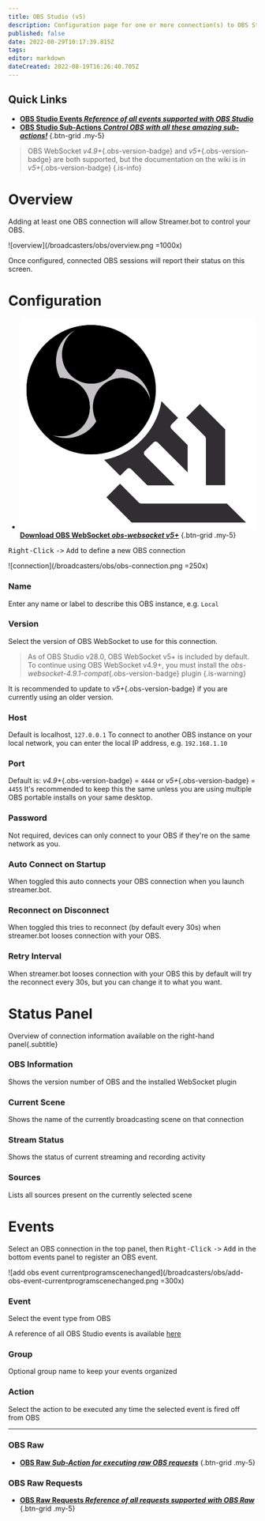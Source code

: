 ```yaml
---
title: OBS Studio (v5)
description: Configuration page for one or more connection(s) to OBS Studio instance(s)
published: false
date: 2022-08-29T10:17:39.815Z
tags: 
editor: markdown
dateCreated: 2022-08-19T16:26:40.705Z
---
```


## Quick Links

- [<i class="mdi mdi-creation text--obs"></i>**OBS Studio Events *Reference of all events supported with OBS Studio***](/en/Broadcasters/OBS/Events)
- [<i class="mdi mdi-lightning-bolt-outline text--obs"></i>**OBS Studio Sub-Actions *Control OBS with all these amazing sub-actions!***](/en/Sub-Actions/OBS)
{.btn-grid .my-5}

> OBS WebSocket *v4.9+*{.obs-version-badge} and *v5+*{.obs-version-badge} are both supported, but the documentation on the wiki is in *v5+*{.obs-version-badge}
{.is-info}

# Overview

Adding at least one OBS connection will allow Streamer.bot to control your OBS.

![overview](/broadcasters/obs/overview.png =1000x)

Once configured, connected OBS sessions will report their status on this screen.

# Configuration
- [<img src="/logos/obs-websocket.png"/>**Download OBS WebSocket *<i class="mdi mdi-github"></i> obs-websocket v5+***](https://github.com/obsproject/obs-websocket/releases/latest)
{.btn-grid .my-5}

<kbd>Right-Click</kbd> <kbd>-></kbd> <kbd>Add</kbd> to define a new OBS connection

![connection](/broadcasters/obs/obs-connection.png =250x)

### Name
Enter any name or label to describe this OBS instance, e.g. `Local`

### Version
Select the version of OBS WebSocket to use for this connection.

> As of OBS Studio v28.0, OBS WebSocket v5+ is included by default. 
> To continue using OBS WebSocket v4.9+, you must install the *obs-websocket-4.9.1-compat*{.obs-version-badge} plugin
{.is-warning}

It is recommended to update to *v5+*{.obs-version-badge} if you are currently using an older version.

### Host
Default is localhost, `127.0.0.1`
To connect to another OBS instance on your local network, you can enter the local IP address, e.g. `192.168.1.10`

### Port
Default is: *v4.9+*{.obs-version-badge} = `4444` or *v5+*{.obs-version-badge} = `4455`
It's recommended to keep this the same unless you are using multiple OBS portable installs on your same desktop.

### Password
Not required, devices can only connect to your OBS if they're on the same network as you.

### Auto Connect on Startup
When toggled this auto connects your OBS connection when you launch streamer.bot.

### Reconnect on Disconnect
When toggled this tries to reconnect (by default every 30s) when streamer.bot looses connection with your OBS.

### Retry Interval
When streamer.bot looses connection with your OBS this by default will try the reconnect every 30s, but you can change it to what you want.

# Status Panel
Overview of connection information available on the right-hand panel{.subtitle}

### OBS Information
Shows the version number of OBS and the installed WebSocket plugin

### Current Scene
Shows the name of the currently broadcasting scene on that connection

### Stream Status
Shows the status of current streaming and recording activity

### Sources
Lists all sources present on the currently selected scene

# Events

Select an OBS connection in the top panel, then <kbd>Right-Click</kbd> <kbd>-></kbd> <kbd>Add</kbd> in the bottom events panel to register an OBS event.

![add obs event currentprogramscenechanged](/broadcasters/obs/add-obs-event-currentprogramscenechanged.png =300x)

### Event
Select the event type from OBS

A reference of all OBS Studio events is available [here](/en/Broadcasters/OBS/Events)

### Group
Optional group name to keep your events organized

### Action
Select the action to be executed any time the selected event is fired off from OBS

***

### OBS Raw
- [<i class="mdi mdi-code-json text--obs"></i>**OBS Raw *Sub-Action for executing raw OBS requests***](/en/Sub-Actions/OBS/Raw)
{.btn-grid .my-5}

### OBS Raw Requests
- [<i class="mdi mdi-frequently-asked-questions
 text--obs"></i>**OBS Raw Requests *Reference of all requests supported with OBS Raw***](/en/Broadcasters/OBS/Requests)
{.btn-grid .my-5}